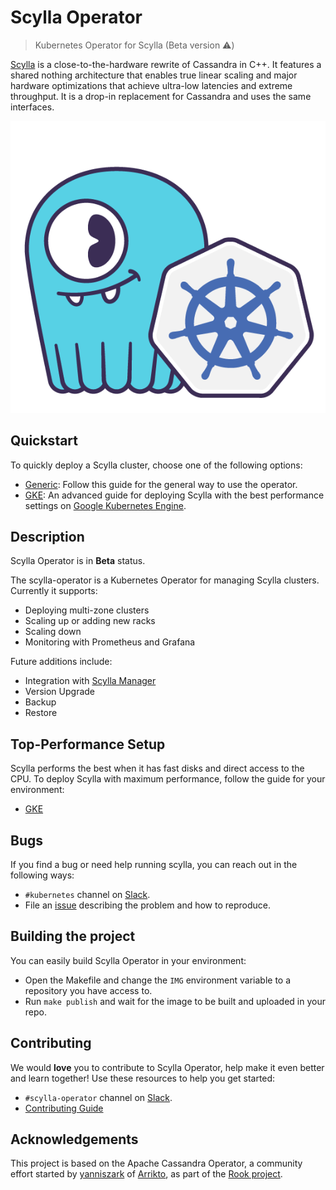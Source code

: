 # Scylla Operator
> Kubernetes Operator for Scylla (Beta version :warning:)

[Scylla](https://www.scylladb.com) is a close-to-the-hardware rewrite of Cassandra in C++. It features a shared nothing architecture that enables true linear scaling and major hardware optimizations that achieve ultra-low latencies and extreme throughput. It is a drop-in replacement for Cassandra and uses the same interfaces.

![](logo.png)

## Quickstart

To quickly deploy a Scylla cluster, choose one of the following options:

* [Generic](docs/generic.md): Follow this guide for the general way to use the operator.
* [GKE](docs/gke.md): An advanced guide for deploying Scylla with the best performance settings on [Google Kubernetes Engine](https://cloud.google.com/kubernetes-engine).

## Description

Scylla Operator is in **Beta** status.

The scylla-operator is a Kubernetes Operator for managing Scylla clusters. Currently it supports:
* Deploying multi-zone clusters
* Scaling up or adding new racks
* Scaling down
* Monitoring with Prometheus and Grafana

Future additions include:
* Integration with [Scylla Manager](https://docs.scylladb.com/operating-scylla/manager/)
* Version Upgrade
* Backup
* Restore


## Top-Performance Setup

Scylla performs the best when it has fast disks and direct access to the CPU. To deploy Scylla with maximum performance, follow the guide for your environment:
* [GKE](docs/gke/gke.md)


## Bugs

If you find a bug or need help running scylla, you can reach out in the following ways:
* `#kubernetes` channel on [Slack](https://scylladb-users-slackin.herokuapp.com/).
* File an [issue](https://github.com/scylladb/scylla-operator/issues) describing the problem and how to reproduce.

## Building the project

You can easily build Scylla Operator in your environment:
* Open the Makefile and change the `IMG` environment variable to a repository you have access to.
* Run `make publish` and wait for the image to be built and uploaded in your repo.

## Contributing

We would **love** you to contribute to Scylla Operator, help make it even better and learn together! Use these resources to help you get started:
* `#scylla-operator` channel on [Slack](https://scylladb-users-slackin.herokuapp.com/).
* [Contributing Guide](docs/contributing.md)

## Acknowledgements

This project is based on the Apache Cassandra Operator, a community effort started by [yanniszark](https://github.com/yanniszark) of [Arrikto](https://www.arrikto.com/), as part of the [Rook project](https://rook.io/).


